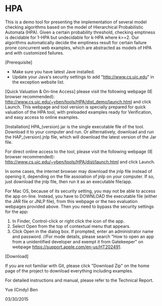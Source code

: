 # HPA
This is a demo tool for presenting the implementation of several model checking algorithms based on the model of Hierarchical Probabilistic Automata (HPA). Given a certain probability threshold, checking emptiness is decidable for 1-HPA but undecidable for k-HPA where k>=2. Our algorithms automatically decide the emptiness result for certain failure prone concurrent web examples, which are abstracted as models of HPA and with customized failures. 

[Prerequisite]
- Make sure you have latest Jave installed.
- Update your Java's security settings to add "http://www.cs.uic.edu" in the exception website list.

[Quick Valuation & On-line Access]
please visit the following webpage (IE browser recommended):
http://www.cs.uic.edu/~yben/tools/HPA/dist_demo/launch.html
and click Launch.
This webpage and tool version is specially prepared for quick valuation of the HPA tool, with preloaded examples ready for Verification, and easy access to online examples.

[Installation]
HPA_(version).jar is the single executable file of the tool. Download it to your computer and run. 
Or allternatively, download and run the HAP_(version).jnlp file, which will download the latest version of the Jar file.

For direct online access to the tool, please visit the following webpage (IE browser recommended):
http://www.cs.uic.edu/~yben/tools/HPA/dist/launch.html
and click Launch.

In some cases, the internet browser may download the jnlp file instead of opening it, depending on the file assoiation of jnlp on your computer. If so, just download the jnlp file, then run it as an executable file/app.

For Mac OS, because of its security setting, you may not be able to access the app on-line. Instead, you have to DOWNLOAD the executable file (either the JAR file or JNLP file), from this webpage or the two evaluation webpages provided above. Then you need to bypass the security settings for the app: 
1) In Finder, Control-click or right click the icon of the app. 
2) Select Open from the top of contextual menu that appears. 
3) Click Open in the dialog box. If prompted, enter an administrator name and password. 
//For mode details, please search "How to open an app from a unidentified developer and exempt it from Gatekeeper" on webpage https://support.apple.com/en-us/HT202491.

[Download]

If you are not familiar with Git, please click "Download Zip" on the home page of the project to download everything including examples.

For detailed instructions and manual, please refer to the Technical Report.

Yue (Cindy) Ben

03/30/2015
